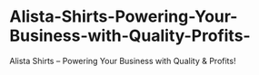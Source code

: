 # Alista-Shirts-Powering-Your-Business-with-Quality-Profits-
Alista Shirts – Powering Your Business with Quality &amp; Profits!
